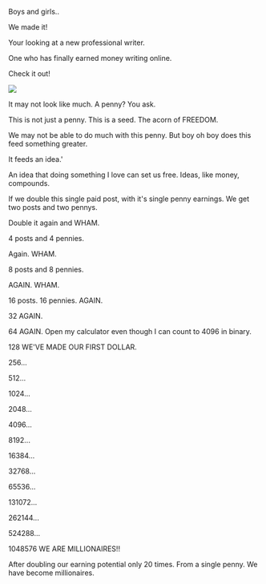 Boys and girls..

We made it! 

Your looking at a new professional writer. 

One who has finally earned money writing online. 

Check it out!

![](Pasted%20image%2020240521051800.png)

It may not look like much. A penny? You ask. 

This is not just a penny. This is a seed. The acorn of FREEDOM. 

We may not be able to do much with this penny. But boy oh boy does this feed something greater. 

It feeds an idea.'

An idea that doing something I love can set us free. Ideas, like money, compounds.

If we double this single paid post, with it's single penny earnings. We get two posts and two pennys.

Double it again and WHAM.

4 posts and 4 pennies. 

Again. WHAM.

8 posts and 8 pennies.

AGAIN. WHAM.

16 posts. 16 pennies. AGAIN.

32 AGAIN.

64 AGAIN. Open my calculator even though I can count to 4096 in binary. 

128 WE'VE MADE OUR FIRST DOLLAR.

256...

512...

1024...

2048...

4096...

8192...

16384...

32768...

65536...

131072...

262144...

524288...

1048576 WE ARE MILLIONAIRES!!

After doubling our earning potential only 20 times. From a single penny. We have become millionaires. 




